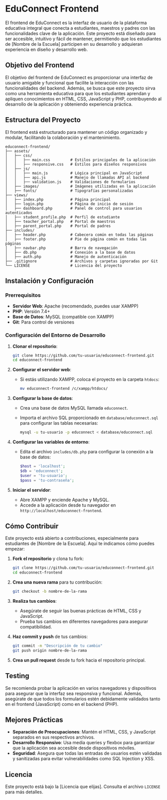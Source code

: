 # EduConnect Frontend

El frontend de EduConnect es la interfaz de usuario de la plataforma educativa integral que conecta a estudiantes, maestros y padres con las funcionalidades clave de la aplicación. Este proyecto está diseñado para ser accesible, intuitivo y fácil de mantener, permitiendo que los estudiantes de [Nombre de la Escuela] participen en su desarrollo y adquieran experiencia en diseño y desarrollo web.

## Objetivo del Frontend

El objetivo del frontend de EduConnect es proporcionar una interfaz de usuario amigable y funcional que facilite la interacción con las funcionalidades del backend. Además, se busca que este proyecto sirva como una herramienta educativa para que los estudiantes aprendan y apliquen conocimientos en HTML, CSS, JavaScript y PHP, contribuyendo al desarrollo de la aplicación y obteniendo experiencia práctica.

## Estructura del Proyecto

El frontend está estructurado para mantener un código organizado y modular, facilitando la colaboración y el mantenimiento.

```
educonnect-frontend/
├── assets/
│   ├── css/
│   │   ├── main.css         # Estilos principales de la aplicación
│   │   ├── responsive.css   # Estilos para diseños responsivos
│   ├── js/
│   │   ├── main.js          # Lógica principal en JavaScript
│   │   ├── api.js           # Manejo de llamadas API al backend
│   │   ├── validation.js    # Validaciones de formularios
│   ├── images/              # Imágenes utilizadas en la aplicación
│   ├── fonts/               # Tipografías personalizadas
├── views/
│   ├── index.php            # Página principal
│   ├── login.php            # Página de inicio de sesión
│   ├── dashboard.php        # Panel de control para usuarios autenticados
│   ├── student_profile.php  # Perfil de estudiante
│   ├── teacher_portal.php   # Portal de maestros
│   ├── parent_portal.php    # Portal de padres
├── includes/
│   ├── header.php           # Cabecera común en todas las páginas
│   ├── footer.php           # Pie de página común en todas las páginas
│   ├── navbar.php           # Barra de navegación
│   ├── db.php               # Conexión a la base de datos
│   ├── auth.php             # Manejo de autenticación
├── .gitignore               # Archivos y carpetas ignoradas por Git
└── LICENSE                  # Licencia del proyecto
```

## Instalación y Configuración

### Prerrequisitos

- **Servidor Web**: Apache (recomendado, puedes usar XAMPP)
- **PHP**: Versión 7.4+
- **Base de Datos**: MySQL (compatible con XAMPP)
- **Git**: Para control de versiones

### Configuración del Entorno de Desarrollo

1. **Clonar el repositorio**:

   ```bash
   git clone https://github.com/tu-usuario/educonnect-frontend.git
   cd educonnect-frontend
   ```

2. **Configurar el servidor web**:
   - Si estás utilizando XAMPP, coloca el proyecto en la carpeta `htdocs`:

     ```bash
     mv educonnect-frontend /c/xampp/htdocs/
     ```

3. **Configurar la base de datos**:
   - Crea una base de datos MySQL llamada `educonnect`.
   - Importa el archivo SQL proporcionado en `database/educonnect.sql` para configurar las tablas necesarias:

     ```bash
     mysql -u tu-usuario -p educonnect < database/educonnect.sql
     ```

4. **Configurar las variables de entorno**:
   - Edita el archivo `includes/db.php` para configurar la conexión a la base de datos:

     ```php
     $host = 'localhost';
     $db = 'educonnect';
     $user = 'tu-usuario';
     $pass = 'tu-contraseña';
     ```
  
5. **Iniciar el servidor**:
   - Abre XAMPP y enciende Apache y MySQL.
   - Accede a la aplicación desde tu navegador en `http://localhost/educonnect-frontend`.

## Cómo Contribuir

Este proyecto está abierto a contribuciones, especialmente para estudiantes de [Nombre de la Escuela]. Aquí te indicamos cómo puedes empezar:

1. **Fork el repositorio** y clona tu fork:

   ```bash
   git clone https://github.com/tu-usuario/educonnect-frontend.git
   cd educonnect-frontend
   ```

2. **Crea una nueva rama** para tu contribución:

   ```bash
   git checkout -b nombre-de-la-rama
   ```

3. **Realiza tus cambios**:
   - Asegúrate de seguir las buenas prácticas de HTML, CSS y JavaScript.
   - Prueba tus cambios en diferentes navegadores para asegurar compatibilidad.

4. **Haz commit y push** de tus cambios:

   ```bash
   git commit -m "Descripción de tu cambio"
   git push origin nombre-de-la-rama
   ```

5. **Crea un pull request** desde tu fork hacia el repositorio principal.

## Testing

Se recomienda probar la aplicación en varios navegadores y dispositivos para asegurar que la interfaz sea responsiva y funcional. Además, asegúrate de que todos los formularios estén debidamente validados tanto en el frontend (JavaScript) como en el backend (PHP).

## Mejores Prácticas

- **Separación de Preocupaciones**: Mantén el HTML, CSS, y JavaScript separados en sus respectivos archivos.
- **Desarrollo Responsivo**: Usa media queries y flexbox para garantizar que la aplicación sea accesible desde dispositivos móviles.
- **Seguridad**: Asegura que todas las entradas de usuarios estén validadas y sanitizadas para evitar vulnerabilidades como SQL Injection y XSS.

## Licencia

Este proyecto está bajo la [Licencia que elijas]. Consulta el archivo `LICENSE` para más detalles.

